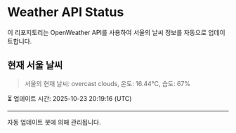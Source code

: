 
# Weather API Status

이 리포지토리는 OpenWeather API를 사용하여 서울의 날씨 정보를 자동으로 업데이트합니다.

## 현재 서울 날씨
> 서울의 현재 날씨: overcast clouds, 온도: 16.44°C, 습도: 67%

⏳ 업데이트 시간: 2025-10-23 20:19:16 (UTC)

---
자동 업데이트 봇에 의해 관리됩니다.
